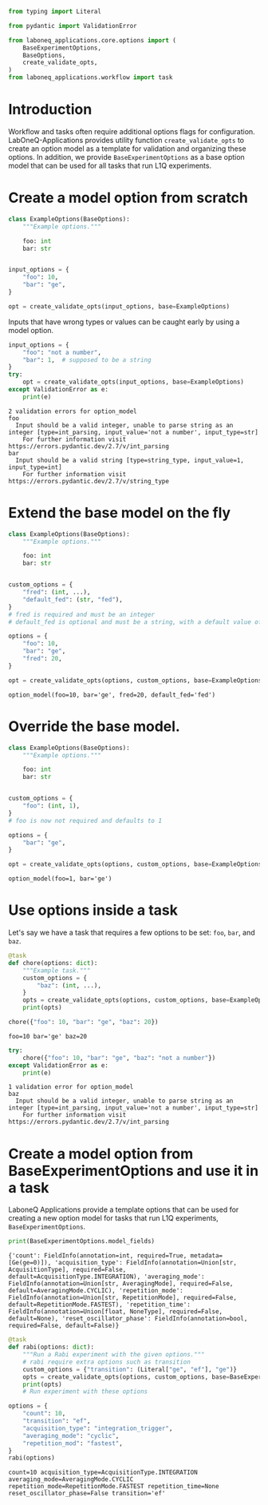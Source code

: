 ```python
from typing import Literal

from pydantic import ValidationError

from laboneq_applications.core.options import (
    BaseExperimentOptions,
    BaseOptions,
    create_validate_opts,
)
from laboneq_applications.workflow import task
```

# Introduction

Workflow and tasks often require additional options flags for configuration. 
LabOneQ-Applications provides utility function `create_validate_opts` to create an option model as a template for validation and organizing these options. 
In addition, we provide `BaseExperimentOptions` as a base option model that can be used for all tasks that run L1Q experiments.

# Create a model option from scratch


```python
class ExampleOptions(BaseOptions):
    """Example options."""

    foo: int
    bar: str


input_options = {
    "foo": 10,
    "bar": "ge",
}

opt = create_validate_opts(input_options, base=ExampleOptions)
```

Inputs that have wrong types or values can be caught early by using a model option.


```python
input_options = {
    "foo": "not a number",
    "bar": 1,  # supposed to be a string
}
try:
    opt = create_validate_opts(input_options, base=ExampleOptions)
except ValidationError as e:
    print(e)
```

    2 validation errors for option_model
    foo
      Input should be a valid integer, unable to parse string as an integer [type=int_parsing, input_value='not a number', input_type=str]
        For further information visit https://errors.pydantic.dev/2.7/v/int_parsing
    bar
      Input should be a valid string [type=string_type, input_value=1, input_type=int]
        For further information visit https://errors.pydantic.dev/2.7/v/string_type


# Extend the base model on the fly


```python
class ExampleOptions(BaseOptions):
    """Example options."""

    foo: int
    bar: str


custom_options = {
    "fred": (int, ...),
    "default_fed": (str, "fed"),
}
# fred is required and must be an integer
# default_fed is optional and must be a string, with a default value of "fed"

options = {
    "foo": 10,
    "bar": "ge",
    "fred": 20,
}

opt = create_validate_opts(options, custom_options, base=ExampleOptions)
```




    option_model(foo=10, bar='ge', fred=20, default_fed='fed')



# Override the base model.


```python
class ExampleOptions(BaseOptions):
    """Example options."""

    foo: int
    bar: str


custom_options = {
    "foo": (int, 1),
}
# foo is now not required and defaults to 1

options = {
    "bar": "ge",
}

opt = create_validate_opts(options, custom_options, base=ExampleOptions)
```




    option_model(foo=1, bar='ge')



# Use options inside a task

Let's say we have a task that requires a few options to be set: `foo`, `bar`, and `baz`. 


```python
@task
def chore(options: dict):
    """Example task."""
    custom_options = {
        "baz": (int, ...),
    }
    opts = create_validate_opts(options, custom_options, base=ExampleOptions)
    print(opts)
```


```python
chore({"foo": 10, "bar": "ge", "baz": 20})
```

    foo=10 bar='ge' baz=20



```python
try:
    chore({"foo": 10, "bar": "ge", "baz": "not a number"})
except ValidationError as e:
    print(e)
```

    1 validation error for option_model
    baz
      Input should be a valid integer, unable to parse string as an integer [type=int_parsing, input_value='not a number', input_type=str]
        For further information visit https://errors.pydantic.dev/2.7/v/int_parsing


# Create a model option from BaseExperimentOptions and use it in a task

LaboneQ Applications provide a template options that can be used for creating a new option model for tasks that run L1Q experiments, `BaseExperimentOptions`.


```python
print(BaseExperimentOptions.model_fields)
```

    {'count': FieldInfo(annotation=int, required=True, metadata=[Ge(ge=0)]), 'acquisition_type': FieldInfo(annotation=Union[str, AcquisitionType], required=False, default=AcquisitionType.INTEGRATION), 'averaging_mode': FieldInfo(annotation=Union[str, AveragingMode], required=False, default=AveragingMode.CYCLIC), 'repetition_mode': FieldInfo(annotation=Union[str, RepetitionMode], required=False, default=RepetitionMode.FASTEST), 'repetition_time': FieldInfo(annotation=Union[float, NoneType], required=False, default=None), 'reset_oscillator_phase': FieldInfo(annotation=bool, required=False, default=False)}



```python
@task
def rabi(options: dict):
    """Run a Rabi experiment with the given options."""
    # rabi require extra options such as transition
    custom_options = {"transition": (Literal["ge", "ef"], "ge")}
    opts = create_validate_opts(options, custom_options, base=BaseExperimentOptions)
    print(opts)
    # Run experiment with these options
```


```python
options = {
    "count": 10,
    "transition": "ef",
    "acquisition_type": "integration_trigger",
    "averaging_mode": "cyclic",
    "repetition_mod": "fastest",
}
rabi(options)
```

    count=10 acquisition_type=AcquisitionType.INTEGRATION averaging_mode=AveragingMode.CYCLIC repetition_mode=RepetitionMode.FASTEST repetition_time=None reset_oscillator_phase=False transition='ef'


